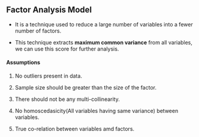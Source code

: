## Factor Analysis Model
* It is a technique used to reduce a large number of variables into a fewer number of factors.

* This technique extracts **maximum common variance** from all variables, we can use this score for further analysis.

#### Assumptions

1. No outliers present in data.

2. Sample size should be greater than the size of the factor.

3. There should not be any multi-collinearity.

4. No homoscedasicity(All variables having same variance) between variables.

5. True co-relation between variables amd factors.
